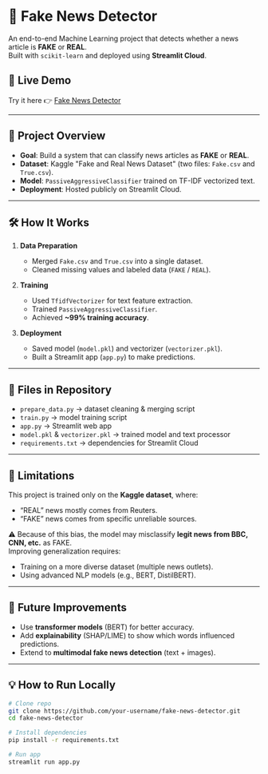 # 📰 Fake News Detector

An end-to-end Machine Learning project that detects whether a news article is **FAKE** or **REAL**.  
Built with `scikit-learn` and deployed using **Streamlit Cloud**.

## 🚀 Live Demo  
Try it here 👉 [Fake News Detector](https://fake-news-detector-hgcdfrk3hnqvfq6wd8jxhd.streamlit.app/)

---

## 📌 Project Overview
- **Goal**: Build a system that can classify news articles as **FAKE** or **REAL**.  
- **Dataset**: Kaggle "Fake and Real News Dataset" (two files: `Fake.csv` and `True.csv`).  
- **Model**: `PassiveAggressiveClassifier` trained on TF-IDF vectorized text.  
- **Deployment**: Hosted publicly on Streamlit Cloud.  

---

## 🛠️ How It Works
1. **Data Preparation**  
   - Merged `Fake.csv` and `True.csv` into a single dataset.  
   - Cleaned missing values and labeled data (`FAKE` / `REAL`).  

2. **Training**  
   - Used `TfidfVectorizer` for text feature extraction.  
   - Trained `PassiveAggressiveClassifier`.  
   - Achieved **~99% training accuracy**.  

3. **Deployment**  
   - Saved model (`model.pkl`) and vectorizer (`vectorizer.pkl`).  
   - Built a Streamlit app (`app.py`) to make predictions.  

---

## 📂 Files in Repository
- `prepare_data.py` → dataset cleaning & merging script  
- `train.py` → model training script  
- `app.py` → Streamlit web app  
- `model.pkl` & `vectorizer.pkl` → trained model and text processor  
- `requirements.txt` → dependencies for Streamlit Cloud  

---

## 🔎 Limitations
This project is trained only on the **Kaggle dataset**, where:
- “REAL” news mostly comes from Reuters.  
- “FAKE” news comes from specific unreliable sources.  

⚠️ Because of this bias, the model may misclassify **legit news from BBC, CNN, etc.** as FAKE.  
Improving generalization requires:  
- Training on a more diverse dataset (multiple news outlets).  
- Using advanced NLP models (e.g., BERT, DistilBERT).  

---

## 🧭 Future Improvements
- Use **transformer models** (BERT) for better accuracy.  
- Add **explainability** (SHAP/LIME) to show which words influenced predictions.  
- Extend to **multimodal fake news detection** (text + images).  

---

## 💡 How to Run Locally
```bash
# Clone repo
git clone https://github.com/your-username/fake-news-detector.git
cd fake-news-detector

# Install dependencies
pip install -r requirements.txt

# Run app
streamlit run app.py
